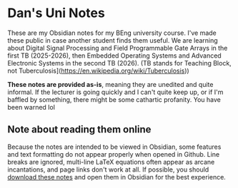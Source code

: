 # Dan's Uni Notes
These are my Obsidian notes for my BEng university course. I've made these public in case another student finds them useful. We are learning about Digital Signal Processing and Field Programmable Gate Arrays in the first TB (2025-2026), then Embedded Operating Systems and Advanced Electronic Systems in the second TB (2026). (TB stands for Teaching Block, not Tuberculosis](https://en.wikipedia.org/wiki/Tuberculosis))

**These notes are provided as-is**, meaning they are unedited and quite informal. If the lecturer is going quickly and I can't quite keep up, or if I'm baffled by something, there might be some cathartic profanity. You have been warned lol

## Note about reading them online
Because the notes are intended to be viewed in Obsidian, some features and text formatting do not appear properly when opened in Github. Line breaks are ignored, multi-line LaTeX equations often appear as arcane incantations, and page links don't work at all. If possible, you should [download these notes](https://github.com/Kaizen86/Uni-Notes/archive/refs/heads/master.zip) and open them in Obsidian for the best experience.